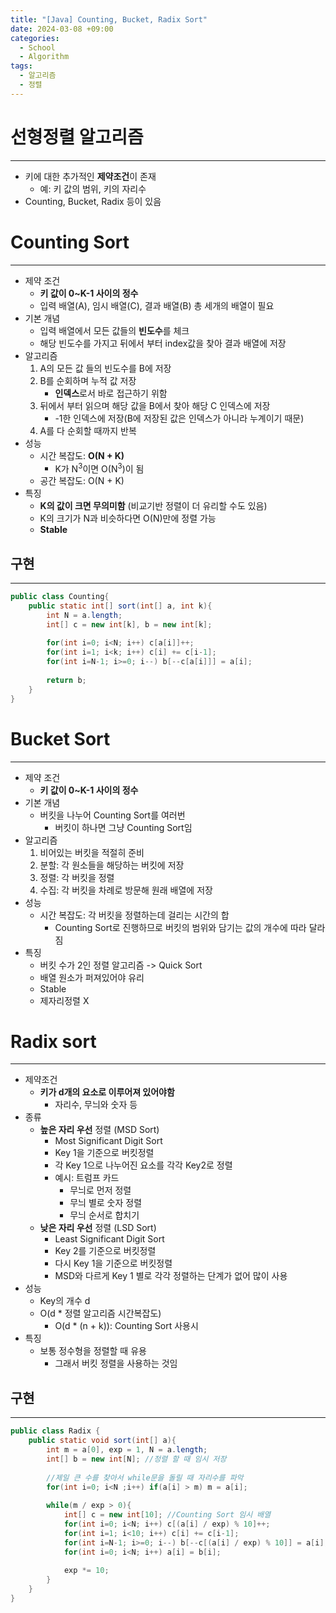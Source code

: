```yaml
---
title: "[Java] Counting, Bucket, Radix Sort"
date: 2024-03-08 +09:00
categories:
  - School
  - Algorithm
tags:
  - 알고리즘
  - 정렬
---
```

# 선형정렬 알고리즘
---
- 키에 대한 추가적인 <b>제약조건</b>이 존재
	- 예: 키 값의 범위, 키의 자리수
- Counting, Bucket, Radix 등이 있음

# Counting Sort
---
- 제약 조건
	- **키 값이 0~K-1 사이의 정수**
	- 입력 배열(A), 임시 배열(C), 결과 배열(B) 총 세개의 배열이 필요
- 기본 개념
	- 입력 배열에서 모든 값들의 **빈도수**를 체크
	- 해당 빈도수를 가지고 뒤에서 부터 index값을 찾아 결과 배열에 저장
- 알고리즘
	1. A의 모든 값 들의 빈도수를 B에 저장
	2. B를 순회하며 누적 값 저장
		- **인덱스**로서 바로 접근하기 위함
	3. 뒤에서 부터 읽으며 해당 값을 B에서 찾아 해당 C 인덱스에 저장
		- -1한 인덱스에 저장(B에 저장된 값은 인덱스가 아니라 누계이기 때문)
	4. A를 다 순회할 때까지 반복
- 성능
	- 시간 복잡도: **O(N + K)**
		- K가 N<sup>3</sup>이면 O(N<sup>3</sup>)이 됨
	- 공간 복잡도: O(N + K)
- 특징
	- **K의 값이 크면 무의미함** (비교기반 정렬이 더 유리할 수도 있음)
	- K의 크기가 N과 비슷하다면 O(N)만에 정렬 가능
	- **Stable**

## 구현
---
```java
public class Counting{  
    public static int[] sort(int[] a, int k){  
        int N = a.length;  
        int[] c = new int[k], b = new int[k];  
  
        for(int i=0; i<N; i++) c[a[i]]++;  
        for(int i=1; i<k; i++) c[i] += c[i-1];  
        for(int i=N-1; i>=0; i--) b[--c[a[i]]] = a[i];  
          
        return b;  
    }  
}
```

# Bucket Sort
---
- 제약 조건
	- **키 값이 0~K-1 사이의 정수**
- 기본 개념
	- 버킷을 나누어 Counting Sort를 여러번
		- 버킷이 하나면 그냥 Counting Sort임
- 알고리즘
	1. 비어있는 버킷을 적절히 준비
	2. 분할: 각 원소들을 해당하는 버킷에 저장
	3. 정렬: 각 버킷을 정렬
	4. 수집: 각 버킷을 차례로 방문해 원래 배열에 저장
- 성능
	- 시간 복잡도: 각 버킷을 정렬하는데 걸리는 시간의 합
		- Counting Sort로 진행하므로 버킷의 범위와 담기는 값의 개수에 따라 달라짐
- 특징
	- 버킷 수가 2인 정렬 알고리즘 -> Quick Sort
	- 배열 원소가 퍼져있어야 유리
	- Stable
	- 제자리정렬 X

# Radix sort
---
- 제약조건
	- **키가 d개의 요소로 이루어져 있어야함**
		- 자리수, 무늬와 숫자 등
- 종류
	- **높은 자리 우선** 정렬 (MSD Sort)
		- Most Significant Digit Sort
		- Key 1을 기준으로 버킷정렬
		- 각 Key 1으로 나누어진 요소를 각각 Key2로 정렬
		- 예시: 트럼프 카드
			- 무늬로 먼저 정렬
			- 무늬 별로 숫자 정렬
			- 무늬 순서로 합치기
	- **낮은 자리 우선** 정렬 (LSD Sort)
		- Least Significant Digit Sort
		- Key 2를 기준으로 버킷정렬
		- 다시 Key 1을 기준으로 버킷정렬
		- MSD와 다르게 Key 1 별로 각각 정렬하는 단계가 없어 많이 사용
- 성능
	- Key의 개수 d
	- O(d * 정렬 알고리즘 시간복잡도)
		- O(d * (n + k)): Counting Sort 사용시
- 특징
	- 보통 정수형을 정렬할 때 유용
		- 그래서 버킷 정렬을 사용하는 것임

## 구현
---
```java
public class Radix {  
    public static void sort(int[] a){  
        int m = a[0], exp = 1, N = a.length;  
        int[] b = new int[N]; //정렬 할 때 임시 저장  
  
        //제일 큰 수를 찾아서 while문을 돌릴 때 자리수를 파악  
        for(int i=0; i<N ;i++) if(a[i] > m) m = a[i];  
  
        while(m / exp > 0){  
            int[] c = new int[10]; //Counting Sort 임시 배열  
            for(int i=0; i<N; i++) c[(a[i] / exp) % 10]++;  
            for(int i=1; i<10; i++) c[i] += c[i-1];  
            for(int i=N-1; i>=0; i--) b[--c[(a[i] / exp) % 10]] = a[i];  
            for(int i=0; i<N; i++) a[i] = b[i];  
  
            exp *= 10;  
        }  
    }  
}
```